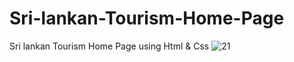 # Sri-lankan-Tourism-Home-Page
Sri lankan Tourism Home Page using Html &amp; Css
![21](https://user-images.githubusercontent.com/87580847/197217324-2ed4606e-f932-49cb-a000-81fabb66a5e9.png)

